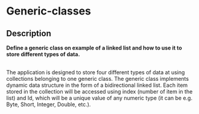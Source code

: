 # Generic-classes

<h2>Description</h2>
<b>Define a generic class on example of a linked list and how to use it to store different types of data.</b> </br></br>
<p>
The application is designed to store four different types of data at
using collections belonging to one generic class. The generic class implements
dynamic data structure in the form of a bidirectional linked list.
Each item stored in the collection will be accessed using
index (number of item in the list) and Id, which will be a unique value of any
numeric type (it can be e.g. Byte, Short, Integer, Double, etc.).
</p>

